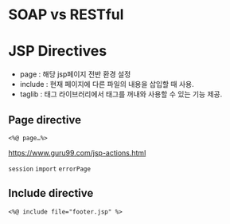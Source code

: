 # SOAP vs RESTful

# JSP Directives

- page : 해당 jsp페이지 전반 환경 설정
- include : 현재 페이지에 다른 파일의 내용을 삽입할 때 사용.
- taglib : 태그 라이브러리에서 태그를 꺼내와 사용할 수 있는 기능 제공.

## Page directive

```
<%@ page…%>
```
https://www.guru99.com/jsp-actions.html

`session` `import` `errorPage`

## Include directive

```
<%@ include file="footer.jsp" %>
```
